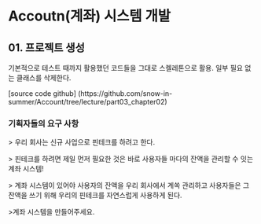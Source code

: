<h1><Strong>Accoutn(계좌) 시스템 개발</Strong></h1>
<h2> 01. 프로젝트 생성 </h2>
<p> 기본적으로 테스트 때까지 활용했던 코드들을 그대로 스켈레톤으로 활용. 일부 필요 없는 클래스를 삭제한다. </p>
[source code github] (https://github.com/snow-in-summer/Account/tree/lecture/part03_chapter02)

<h3>기획자들의 요구 사항</h3>
> 우리 회사는 신규 사업으로 핀테크를 하려고 한다.
<p> > 핀테크를 하려면 제일 먼저 필요한 것은 바로 사용자들 마다의 잔액을 관리할 수 잇는 계좌 시스템! </p>
<p> > 계좌 시스템이 있어야 사용자의 잔액을 우리 회사에서 계쏙 관리하고 사용자들은 그 잔액을 쓰기 위해 우리의 핀테크를 자연스럽게 사용하게 된다.</p>
<p> >계좌 시스템을 만들어주세요.</p>
